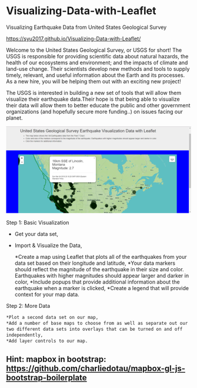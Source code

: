 # Visualizing-Data-with-Leaflet
Visualizing Earthquake Data from United States Geological Survey

https://syu2017.github.io/Visualizing-Data-with-Leaflet/

Welcome to the United States Geological Survey, or USGS for short! The USGS is responsible for providing scientific data about natural hazards, the health of our ecosystems and environment; and the impacts of climate and land-use change. Their scientists develop new methods and tools to supply timely, relevant, and useful information about the Earth and its processes. As a new hire, you will be helping them out with an exciting new project!

The USGS is interested in building a new set of tools that will allow them visualize their earthquake data.Their hope is that being able to visualize their data will allow them to better educate the public and other government organizations (and hopefully secure more funding..) on issues facing our planet.


![picture](earthquake1.png)

Step 1: Basic Visualization

 * Get your data set,
 
 * Import & Visualize the Data,
 
    *Create a map using Leaflet that plots all of the earthquakes from your data set based on their longitude and latitude,
    *Your data markers should reflect the magnitude of the earthquake in their size and color. Earthquakes with higher magnitudes should         appear larger and darker in color,
    *Include popups that provide additional information about the earthquake when a marker is clicked,
    *Create a legend that will provide context for your map data.
    
    
Step 2: More Data

    *Plot a second data set on our map,
    *Add a number of base maps to choose from as well as separate out our two different data sets into overlays that can be turned on and off independently,
    *Add layer controls to our map.
    
   ## Hint: mapbox in bootstrap:   https://github.com/charliedotau/mapbox-gl-js-bootstrap-boilerplate
